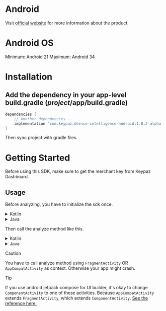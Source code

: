 # Android

Visit [official website](https://keypaz.com) for more information about the product.

# Android OS

Minimum: Android 21
Maximum: Android 34

# Installation

## Add the dependency in your app-level build.gradle (*project*/app/build.gradle)

```gradle
dependencies {
	// Another dependencies...
	implementation 'com.keypaz:device-intelligence-android:1.0.2-alpha.1'
}
```

Then sync project with gradle files.

# Getting Started

Before using this SDK, make sure to get the merchant key from Keypaz Dashboard.

## Usage

Before analyzing, you have to initialize the sdk once.

<details>
<summary>Kotlin</summary>
 
```kotlin
// get keypaz instance
val keypaz = KeypazFactory.getInstance()

keypaz.initialize(this, "YOUR_MERCHANT_KEY")
```
 
</details>

<details>
<summary>Java</summary>

```java
// get keypaz instance
Keypaz keypaz = KeypazFactory.getInstance();

keypaz.initialize(this, "YOUR_MERCHANT_KEY");
```
 
</details>

Then call the analyze method like this.

<details>
<summary>Kotlin</summary>
 
```kotlin
keypaz.setup(this).analyze { result ->
  if (result.hasException) {
    val exception = result.exception
    // handle error here
    return
  }

  // your activity id
  val activityId = result.activityId
}
```
 
</details>

<details>
<summary>Java</summary>

```java
keypaz.setup(this).analyze(result -> {
	if (result.getHasException()) {
		KeypazException exception = result.getException();
		// handle error here
		return null;
	}

	// your activity id
	String activityId = result.getActivityId();

	return null;
});
```
 
</details>

> [!CAUTION]
> You have to call analyze method using `FragmentActivity` OR `AppCompatActivity` as context.
> Otherwise your app might crash.

> [!TIP]
> If you use android jetpack compose for UI builder, it's okay to change `ComponentActivity` to one of these activities.
> Because `AppCompatActivity` extends `FragmentActivity`, which extends `ComponentActivity`.
> [See the reference here.](https://stackoverflow.com/a/67364675)
